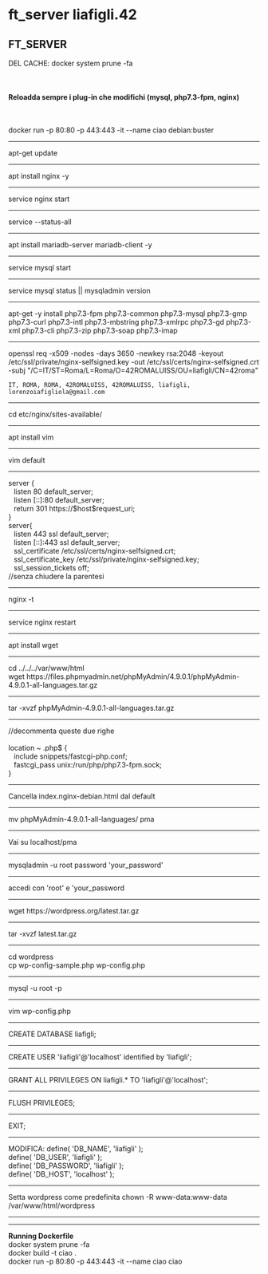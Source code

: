 # ft_server liafigli.42
<html>
   <head></head>
<body>
<h2>FT_SERVER</h2>DEL CACHE: docker system prune -fa<br>

<br><h4>Reloadda sempre i plug-in che modifichi (mysql, php7.3-fpm, nginx)</h4><br>

docker run -p 80:80 -p 443:443 -it --name ciao debian:buster
<hr>
apt-get update
<hr>

apt install nginx -y
<hr>

service nginx start
<hr>
service --status-all
<hr>
apt install mariadb-server mariadb-client -y
<hr>
service mysql start
<hr>
service mysql status || mysqladmin version
<hr>
apt-get -y install php7.3-fpm php7.3-common php7.3-mysql php7.3-gmp php7.3-curl php7.3-intl php7.3-mbstring php7.3-xmlrpc php7.3-gd php7.3-xml php7.3-cli php7.3-zip php7.3-soap php7.3-imap
 <hr>
  openssl req -x509 -nodes -days 3650 -newkey rsa:2048 -keyout /etc/ssl/private/nginx-selfsigned.key -out /etc/ssl/certs/nginx-selfsigned.crt -subj "/C=IT/ST=Roma/L=Roma/O=42ROMALUISS/OU=liafigli/CN=42roma"

  
    IT, ROMA, ROMA, 42ROMALUISS, 42ROMALUISS, liafigli, lorenzoiafigliola@gmail.com
<hr>
 cd etc/nginx/sites-available/
<hr>
 apt install vim
 <hr>
 vim default
 <hr>
 server {<br>
  &ensp;    listen 80 default_server;<br>
  &ensp;    listen [::]:80 default_server;<br>
   &ensp;   return 301 https://$host$request_uri;<br>
}
<br>
server{ <br>
 &ensp;     listen 443 ssl default_server;<br>
  &ensp;    listen [::]:443 ssl default_server;<br>
  &ensp;    ssl_certificate /etc/ssl/certs/nginx-selfsigned.crt;<br>
  &ensp;     ssl_certificate_key /etc/ssl/private/nginx-selfsigned.key;<br>
 &ensp;      ssl_session_tickets off;<br>
      //senza chiudere la parentesi<br>
<hr>
nginx -t
<hr>
service nginx restart
<hr>
apt install wget
<hr>
cd ../../../var/www/html <br>
wget https://files.phpmyadmin.net/phpMyAdmin/4.9.0.1/phpMyAdmin-4.9.0.1-all-languages.tar.gz
<hr>
tar -xvzf phpMyAdmin-4.9.0.1-all-languages.tar.gz
<hr>

//decommenta queste due righe<br><br>
location ~ \.php$ {<br>
&ensp;	include snippets/fastcgi-php.conf;<br>
&ensp;	fastcgi_pass unix:/run/php/php7.3-fpm.sock;<br>
	}
<br>
<hr>
Cancella index.nginx-debian.html dal default
<hr>
mv phpMyAdmin-4.9.0.1-all-languages/ pma
<hr>
Vai su localhost/pma
<hr>
mysqladmin -u root password 'your_password'
<hr>
accedi con 'root' e 'your_password
<hr>
wget https://wordpress.org/latest.tar.gz
<hr>
tar -xvzf latest.tar.gz
<hr>
cd wordpress <br>
cp wp-config-sample.php wp-config.php
<hr>
mysql -u root -p
<hr>
vim wp-config.php
<hr>
CREATE DATABASE liafigli;
<hr>
CREATE USER 'liafigli'@'localhost' identified by 'liafigli';
<hr>
GRANT ALL PRIVILEGES ON liafigli.* TO 'liafigli'@'localhost';
<hr>
FLUSH PRIVILEGES;
<hr>
EXIT;
<hr>
MODIFICA:
define( 'DB_NAME', 'liafigli' );<br>
define( 'DB_USER', 'liafigli' );<br>
define( 'DB_PASSWORD', 'liafigli' );<br>
define( 'DB_HOST', 'localhost' );<br>
<hr>
Setta wordpress come predefinita
chown -R www-data:www-data /var/www/html/wordpress
<hr><hr>
<b>Running Dockerfile</b><br>
docker system prune -fa<br>
docker build -t ciao .<br>
docker run -p 80:80 -p 443:443 -it --name ciao ciao<br>
 </body>
 </html>
